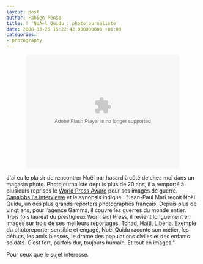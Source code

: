 ```yaml
---
layout: post
author: Fabien Penso
title: ! 'NoÃ«l Quidu : photojournaliste'
date: 2008-03-25 15:22:42.000000000 +01:00
categories:
- photography
---
```

<div style="text-align: center;"><object type="application/x-shockwave-flash" data="http://www.kewego.com/swf/p3/epix.swf?language_code=fr&playerKey=fcd23449813f&skinKey=mJkLIUyNg3dE&sig=iLyROoafYjor&autostart=false" width="400" height="300">  <param name="movie" value="http://www.kewego.com/swf/p3/epix.swf?language_code=fr&playerKey=fcd23449813f&skinKey=mJkLIUyNg3dE&sig=iLyROoafYjor&autostart=false" />  <param name="allowFullScreen" value="true" />  <param name="quality" value="high" />  <param name="autostart" value="false" />  <param name="allowscriptaccess" value="always" />  <param name="wmode" value="Window" /> </object></div>

J'ai eu le plaisir de rencontrer Noël par hasard à côté de chez moi dans un magasin photo. Photojournaliste depuis plus de 20 ans, il a remporté à plusieurs reprises le <a href="http://www.worldpressphoto.org/">World Press Award</a> pour ses images de guerre. <a href="http://tempsreel.nouvelobs.com/videos/index_rub.php?id_rubrique=3&id_video=3282">Canalobs l'a interviewé</a> et le synopsis indique : "Jean-Paul Mari reçoit Noël Quidu, un des plus grands reporters photographes français. Depuis plus de vingt ans, pour l’agence Gamma, il couvre les guerres du monde entier. Trois fois lauréat du prestigieux Worl [sic] Press, il revient longuement en images sur trois de ses meilleurs reportages, Tchad, Haïti, Libéria. Exemple du photoreporter sensible et engagé, Noël Quidu raconte son métier, les débuts, les amis blessés, le drame des populations civiles et des enfants soldats. C’est fort, parfois dur, toujours humain. Et tout en images."

Pour ceux que le sujet intéresse.
